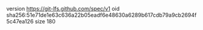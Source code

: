 version https://git-lfs.github.com/spec/v1
oid sha256:51e71de1e63c636a22b05eadf6e48630a6289b617cdb79a9cb2694f5c47ea126
size 180

